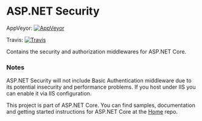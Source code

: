 ASP.NET Security
========

AppVeyor: [![AppVeyor](https://ci.appveyor.com/api/projects/status/fujhh8n956v5ohfd/branch/dev?svg=true)](https://ci.appveyor.com/project/aspnetci/Security/branch/dev)

Travis:   [![Travis](https://travis-ci.org/aspnet/Security.svg?branch=dev)](https://travis-ci.org/aspnet/Security)

Contains the security and authorization middlewares for ASP.NET Core.

### Notes

ASP.NET Security will not include Basic Authentication middleware due to its potential insecurity and performance problems. If you host under IIS you can enable it via IIS configuration.


This project is part of ASP.NET Core. You can find samples, documentation and getting started instructions for ASP.NET Core at the [Home](https://github.com/aspnet/home) repo.
